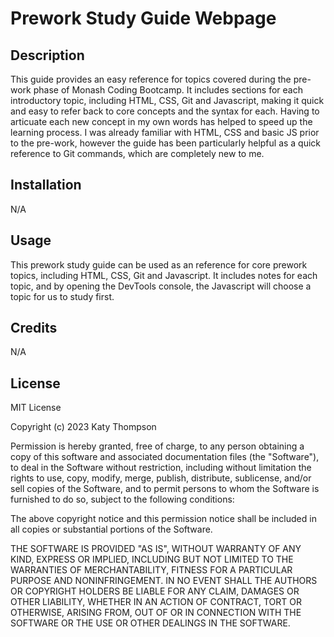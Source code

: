 # Prework Study Guide Webpage

## Description
This guide provides an easy reference for topics covered during the pre-work phase of Monash Coding Bootcamp. It includes sections for each introductory topic, including HTML, CSS, Git and Javascript, making it quick and easy to refer back to core concepts and the syntax for each. Having to articuate each new concept in my own words has helped to speed up the learning process. I was already familiar with HTML, CSS and basic JS prior to the pre-work, however the guide has been particularly helpful as a quick reference to Git commands, which are completely new to me.


## Installation
N/A

## Usage
This prework study guide can be used as an reference for core prework topics, including HTML, CSS, Git and Javascript. It includes notes for each topic, and by opening the DevTools console, the Javascript will choose a topic for us to study first. 

## Credits
N/A

## License

MIT License

Copyright (c) 2023 Katy Thompson

Permission is hereby granted, free of charge, to any person obtaining a copy
of this software and associated documentation files (the "Software"), to deal
in the Software without restriction, including without limitation the rights
to use, copy, modify, merge, publish, distribute, sublicense, and/or sell
copies of the Software, and to permit persons to whom the Software is
furnished to do so, subject to the following conditions:

The above copyright notice and this permission notice shall be included in all
copies or substantial portions of the Software.

THE SOFTWARE IS PROVIDED "AS IS", WITHOUT WARRANTY OF ANY KIND, EXPRESS OR
IMPLIED, INCLUDING BUT NOT LIMITED TO THE WARRANTIES OF MERCHANTABILITY,
FITNESS FOR A PARTICULAR PURPOSE AND NONINFRINGEMENT. IN NO EVENT SHALL THE
AUTHORS OR COPYRIGHT HOLDERS BE LIABLE FOR ANY CLAIM, DAMAGES OR OTHER
LIABILITY, WHETHER IN AN ACTION OF CONTRACT, TORT OR OTHERWISE, ARISING FROM,
OUT OF OR IN CONNECTION WITH THE SOFTWARE OR THE USE OR OTHER DEALINGS IN THE
SOFTWARE.
